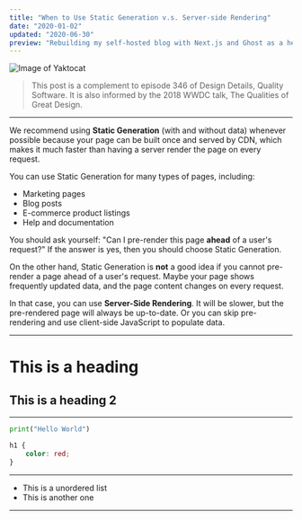 ```yaml
---
title: "When to Use Static Generation v.s. Server-side Rendering"
date: "2020-01-02"
updated: "2020-06-30"
preview: "Rebuilding my self-hosted blog with Next.js and Ghost as a headless CMS."
---
```


![Image of Yaktocat](/ghost_next_test.png)

> This post is a complement to episode 346 of Design Details, Quality Software. It is also informed by the 2018 WWDC talk, The Qualities of Great Design.

---

We recommend using **Static Generation** (with and without data) whenever possible because your page can be built once and served by CDN, which makes it much faster than having a server render the page on every request.

You can use Static Generation for many types of pages, including:

-   Marketing pages
-   Blog posts
-   E-commerce product listings
-   Help and documentation

You should ask yourself: "Can I pre-render this page **ahead** of a user's request?" If the answer is yes, then you should choose Static Generation.

On the other hand, Static Generation is **not** a good idea if you cannot pre-render a page ahead of a user's request. Maybe your page shows frequently updated data, and the page content changes on every request.

In that case, you can use **Server-Side Rendering**. It will be slower, but the pre-rendered page will always be up-to-date. Or you can skip pre-rendering and use client-side JavaScript to populate data.

---

# This is a heading

## This is a heading 2

---

```python
print("Hello World")
```

```css
h1 {
	color: red;
}
```

---

-   This is a unordered list
-   This is another one

---
